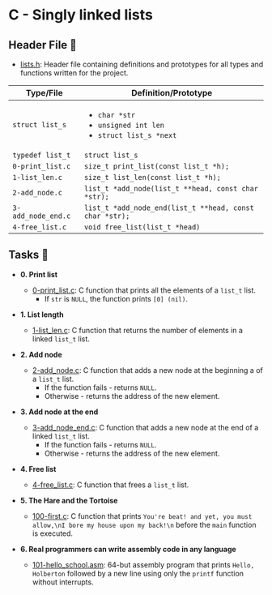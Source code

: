 # C - Singly linked lists

## Header File :file_folder:

- [lists.h](./lists.h): Header file containing definitions and prototypes for all
  types and functions written for the project.

| Type/File          | Definition/Prototype                                                                   |
| ------------------ | -------------------------------------------------------------------------------------- |
| `struct list_s`    | <ul><li>`char *str`</li><li>`unsigned int len`</li><li>`struct list_s *next`</li></ul> |
| `typedef list_t`   | `struct list_s`                                                                        |
| `0-print_list.c`   | `size_t print_list(const list_t *h);`                                                  |
| `1-list_len.c`     | `size_t list_len(const list_t *h);`                                                    |
| `2-add_node.c`     | `list_t *add_node(list_t **head, const char *str);`                                    |
| `3-add_node_end.c` | `list_t *add_node_end(list_t **head, const char *str);`                                |
| `4-free_list.c`    | `void free_list(list_t *head)`                                                         |

## Tasks :page_with_curl:

- **0. Print list**

  - [0-print_list.c](./0-print_list.c): C function that prints all the
    elements of a `list_t` list.
    - If `str` is `NULL`, the function prints `[0] (nil)`.

- **1. List length**

  - [1-list_len.c](./1-list_len.c): C function that returns the number of elements
    in a linked `list_t` list.

- **2. Add node**

  - [2-add_node.c](./2-add_node.c): C function that adds a new node at the
    beginning a of a `list_t` list.
    - If the function fails - returns `NULL`.
    - Otherwise - returns the address of the new element.

- **3. Add node at the end**

  - [3-add_node_end.c](./3-add_node_end.c): C function that adds a new node at
    the end of a linked `list_t` list.
    - If the function fails - returns `NULL`.
    - Otherwise - returns the address of the new element.

- **4. Free list**

  - [4-free_list.c](./4-free_list.c): C function that frees a `list_t` list.

- **5. The Hare and the Tortoise**

  - [100-first.c](./100-first.c): C function that prints `You're beat! and
yet, you must allow,\nI bore my house upon my back!\n` before the `main`
    function is executed.

- **6. Real programmers can write assembly code in any language**
  - [101-hello_school.asm](./101-hello_holberton.asm): 64-but assembly program
    that prints `Hello, Holberton` followed by a new line using only the
    `printf` function without interrupts.
